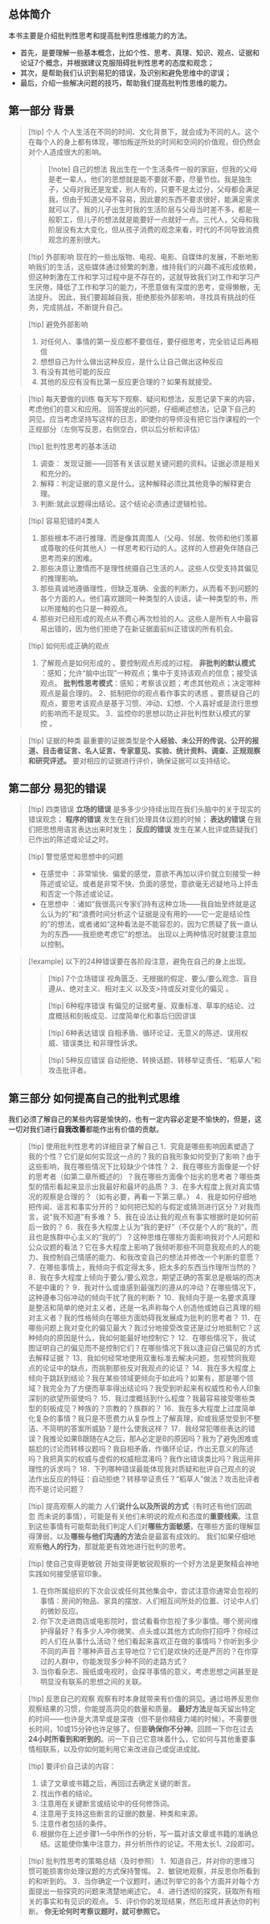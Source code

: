 ## 总体简介
本书主要是介绍批判性思考和提高批判性思维能力的方法。
- 首先，是要理解一些基本概念，比如个性、思考、真理、知识、观点、证据和论证7个概念，并根据建议克服阻碍批判性思考的态度和观念；
- 其次，是帮助我们认识到易犯的错误，及识别和避免思维中的谬误；
- 最后，介绍一些解决问题的技巧，帮助我们提高批判性思维的能力。
## 第一部分 背景

>[!tip] 个人
>个人生活在不同的时间、文化背景下，就会成为不同的人。这个在每个人的身上都有体现，哪怕叛逆所处的时间和空间的价值观，但仍然会对个人造成很大的影响。
>>[!note] 自己的想法
>我出生在一个生活条件一般的家庭，但我的父母是老一辈人，他们的思想就是能不要就不要，尽量节俭。我是独生子，父母对我还是宠爱，别人有的，只要不是太过分，父母都会满足我，但由于知道父母不容易，因此要的东西不要求很好，能满足需求就可以了。我的儿子出生时我的生活阶层与父母当时差不多，都是一般职工，但儿子的想法就是能要好一点就好一点。三代人，父母和我阶层没有太大变化，但从孩子消费的观念来看，时代的不同导致消费观念的差别很大。


>[!tip] 外部影响
现在的一些出版物、电视、电影、自媒体的发展，不断地影响我们的生活，这些媒体通过频繁的刺激，维持我们的兴趣不减形成依赖，但这种刺激在工作和学习过程中是不存在的，这就导致我们对工作和学习产生厌倦，降低了工作和学习的能力，不愿意做有深度的思考，变得懒散，无法提升。
因此，我们要超越自我，拒绝那些外部影响，寻找具有挑战的任务，完成挑战，不断提升自己。

>[!tip] 避免外部影响
>1. 对任何人、事情的第一反应都不要信任，要仔细思考，完全验证后再相信
>2. 想想自己为什么做出这种反应，是什么让自己做出这种反应
>3. 有没有其他可能的反应
>4. 其他的反应有没有比第一反应更合理的？如果有就接受。

>[!tip] 每天要做的训练
>每天写下观察、疑问和想法，反思记录下来的内容，考虑他们的意义和应用。
>回答提出的问题，仔细阐述想法，记录下自己的洞见。应当考虑坚持写这样的日志，即使你的导师没有把它当作课程的一个正规部分（左侧写反思，右侧空白，供以后分析和评估）

>[!tip] 批判性思考的基本活动
>1. 调查： 发现证据——回答有关该议题关键问题的资料。证据必须是相关和充分的。
>2.  解释：判定证据的意义是什么。这种解释必须比其他竞争的解释更合理。
>3. 判断:就此议题得出结论。这个结论必须通过逻辑检验。

>[!tip] 容易犯错的4类人
>1. 那些根本不进行推理、而是像其周围人（父母、邻居、牧师和他们羡慕或尊敬的任何其他人）一样思考和行动的人。这样的人想避免伴随自己思考而来的困难。
>2. 那些决意让激情而不是理性统摄自己生活的人。这些人仅受支持其偏见的推理影响。
>3. 那些真诚地遵循理性，但缺乏准确、全面的判断力，从而看不到问题的各个方面的人。他们喜欢跟同一种类型的人谈话，读一种类型的书，所以所接触的也只是一种观点。
>4. 那些对已经形成的观点从不费心再次检验的人。这些人是所有人中最容易出错的，因为他们拒绝了在新证据面前纠正错误的所有机会。

>[!tip] 如何形成正确的观点
>
>1. 了解观点是如何形成的 。要控制观点形成的过程。
>**非批判的默认模式** ：感知；允许“脑中出现”一种观点；集中于支持该观点的信息；接受该观点。
>**批判性思考模式**：感知；考察该议题；考虑其他观点；决定哪种观点是最合理的。
>2．抵制把你的观点看作事实的诱惑 。要质疑自己的观点，要思考该观点是基于习惯、冲动、幻想、个人喜好或是流行思想的影响而不是现实。
>3．监控你的思想以防止非批判性默认模式的掌控 。

>[!tip] 证据的种类
>最重要的证据类型是**个人经验、未公开的传说、公开的报道、目击者证言、名人证言、专家意见、实验、统计资料、调查、正规观察和研究评述。**
>要对相应的证据进行评价，确保证据可以支持结论。

## 第二部分 易犯的错误

>[!tip] 四类错误
>**立场的错误** 是多多少少持续出现在我们头脑中的关于现实的错误观念； 
>**程序的错误** 发生在我们处理具体议题的时候；
>**表达的错误** 在我们把思想用语言表达出来时发生；
>**反应的错误** 发生在某人批评或质疑我们已作出的陈述或论证之时。

>[!tip] 警觉感觉和思想中的问题
> - 在感觉中 ：非常愉快、偏爱的感觉，意欲不再加以评价就立刻接受一种陈述或论证。或者是非常不快、负面的感觉，意欲毫无迟疑地马上抨击和否定一个陈述或论证。
> - 在思想中 ：诸如“我很高兴专家们持有这种立场——我自始至终就是这么认为的”和“浪费时间分析这个证据是没有用的——它一定是结论性的”的想法，或者诸如“这种看法是不能容忍的，因为它质疑了我一直认为的东西——我拒绝考虑它”的想法。
> 出现以上两种情况时就要注意加以控制。
> 

>[!example] 以下的24种错误要在各阶段注意，避免在自己的身上出现。
>>[!tip] 7个立场错误
>>视角匮乏、无根据的假定、要么/要么观念、盲目遵从、绝对主义、相对主义 以及支>持或反对变化的偏见 。
>
>>[!tip] 6种程序错误
>>有偏见的证据考量、双重标准、草率的结论、过度概括和刻板成见、过度简单化和事后归因谬误
>
>>[!tip] 6种表达错误
>>自相矛盾、循环论证、无意义的陈述、误用权威、错误类比 和非理性诉求。
>
>>[!tip] 5种反应错误
>>自动拒绝、转换话题、转移举证责任、“稻草人”和攻击批评者。

## 第三部分 如何提高自己的批判式思维

我们必须了解自己的某些内容是愉快的，也有一定内容必定是不愉快的，但是，这一切对我们进行**自我改善**都能作出有价值的贡献。

>[!tip] 使用批判性思考的详细目录了解自己
1．究竟是哪些影响因素塑造了我的个性？它们是如何实现这一点的？我的自我形象如何受到了影响？由于这些影响，我在哪些情况下比较缺少个体性？
2．我在哪些方面像是一个好的思考者（如第二章所概述的）？我在哪些方面像个拙劣的思考者？哪些类型的情形看起来显示出我最好和最坏的品质？
3．在多大程度上我对真实情况的观察是合理的？（如有必要，再看一下第三章。）
4．我是如何仔细地把传闻、谣言和事实分开的？如何把已知的与假定或猜测进行区分？对我而言，说“我不知道”有多难？
5．我在设法让我的观点有事实根据时是如何前后一致的？
6．我在多大程度上认为“我的更好”（不仅是个人的“我的”，而且也是族群中心主义的“我的”）？这种思维在哪些方面影响我对个人问题和公众议题的看法？它在多大程度上影响了我倾听那些不同意我观点的人的能力、我控制自己情感的能力、和我改变自己的想法并修改一个判断的意愿？
7．在哪些事情上，我倾向于假定得太多，把太多的东西当作理所当然的？
8．我在多大程度上倾向于要么/要么观念，期望正确的答案总是极端的而决不是中庸的？
9．我对什么或谁感到最强烈的遵从的冲动？在哪些情况下，这种遵奉习俗冲动的倾向干扰了我的判断？
10．我倾向于是一名要求真理是整洁和简单的绝对主义者，还是一名声称每个人创造他或她自己真理的相对主义者？我的性格倾向在哪些方面妨碍我发展成为批判的思考者？
11．在哪些问题上我对变化的偏见最大？我过分地接受改变还是过分地抵制它？这种倾向的原因是什么，我如何能最好地控制它？
12．在哪些情况下，我试图证明自己的偏见而不是控制它们？在哪些情况下我以逢迎自己偏见的方式去解释证据？
13．我如何经常地使用双重标准去解决问题，忽视赞同我观点的论证中的缺点，而挑剔那些反对我观点的论证？
14．我在多大程度上倾向于跳跃到结论？我在某些领域更倾向于如此吗？如果有，那是哪个领域？我完全为了方便而草率得出结论吗？我受到听起来有权威性和令人印象深刻的欲望所驱使吗？
15．我过度概括到什么程度？我最容易接受哪些类型的刻板成见？种族的？宗教的？族群的？
16．我在多大程度上过度简单化复杂的事情？我只是不愿费力从复杂性上了解真理，抑或我感觉受到不整洁、不简明的答案所威胁？是什么使我这样？
17．我经常犯哪些表达的错误？我推论如果B跟随在A之后，那A必定是B的原因吗？我为了避免困难或尴尬的讨论而转移议题吗？我自相矛盾，作循环论证，作出无意义的陈述吗？我把真实的权威与虚假的权威相混淆吗？我作出错误类比吗？我运用非理性的诉求吗？
18．下列哪种错误最能体现我对质疑和批评自己观点的说法作出反应的特征：自动拒绝？转移举证责任？“稻草人”做法？攻击批评者而不是讨论问题？

>[!tip] 提高观察人的能力
人们**说什么以及所说的方式**（有时还有他们因疏忽 而未说的事情），可能是有关他们未明说的观点和态度的**重要线索**。注意到这些事情有可能帮助我们判定人们对**哪些方面敏感**，在哪些方面的理解显得薄弱，以及**哪些与他们沟通的方法**会是最富有成效的。
我们如果仔细地观察**他人的行为**，那就能更有效地进行批判的思考。

>[!tip] 使自己变得更敏锐
开始变得更敏锐观察的一个好方法是更聚精会神地实践如何接受感官印象。
>1. 在你所属组织的下次会议或任何其他集会中，尝试注意你通常会忽视的事情：房间的物品、家具的摆放、人们相互间所处的位置、讨论中人们的微妙反应。
>2. 你下次走进商店或电影院时，尝试看看你忽视了多少事情。哪个房间维护得最好？有多少人冲你微笑、点头或以其他方式向你打招呼？你经过的人们在从事什么活动？他们看起来喜欢正在做的事情吗？你听到多少不同的声音？哪种声音占主导地位？它们是欢快的还是严厉的？在你穿过的人群中，你能发现多少种不同的走路方式？
>3. 当你看杂志、报纸或电视时，会探寻事情的意义，考虑思想之间甚至是明显没有联系的思想之间的关联。

>[!tip] 反思自己的观察
观察有时本身就带来有价值的洞见。通过培养反思你观察结果的习惯，你能提高洞见的数量和质量。
**最好方法**是每天留出特定的时间——也许是大清早或是深夜（但不是你精疲力竭的时候）。不需要很长时间，10或15分钟也许足够了。但要**确保你不分神**。回顾一下你在过去**24小时所看到和听到的**。问一下自己它意味着什么，它如何与其他重要事情相联系，以及你如何能利用它来改进自己或促进成就。

>[!tip] 要评价自己读的内容：
>1. 读了文章或书籍之后，再回过去确定关键的断言。
>2. 找出作者的结论。
>3. 注意用在关键断言或结论中的任何修饰词。
>4. 注意用于支持这些断言的证据的数量、种类和来源。
>5. 注意作者包括的条件。
>6. 根据你在上述步骤1—5中所作的分析，写一篇对该文章或书籍的准确总结。这能使你集中注意力，并分析所作的论证。不用太长1、2段即可。

>[!tip] 批判性思考的策略总结（及时参照）
1．知道自己，并对你的思维习惯可能损害你处理议题的方式保持警惕。
2．敏锐地观察，并反思你所看到的和听到的。
3．当你确定一个议题时，通过列举它的各个方面并对每个方面提出一些探究的问题来清楚地阐述它。
4．进行透彻的探究，获取所有相关的事实和有见识的观点。
5．评价你的发现结果，然后形成并表达你的判断。
**你无论何时考察议题时，就可参照它。**


